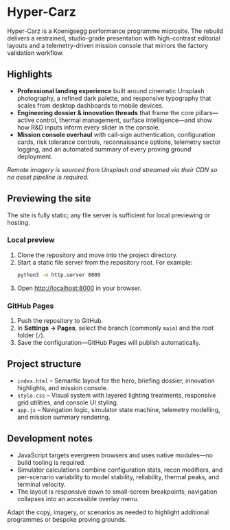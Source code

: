 # Hyper-Carz

Hyper-Carz is a Koenigsegg performance programme microsite. The rebuild delivers a restrained, studio-grade presentation with
high-contrast editorial layouts and a telemetry-driven mission console that mirrors the factory validation workflow.

## Highlights

- **Professional landing experience** built around cinematic Unsplash photography, a refined dark palette, and responsive
  typography that scales from desktop dashboards to mobile devices.
- **Engineering dossier & innovation threads** that frame the core pillars—active control, thermal management, surface
  intelligence—and show how R&D inputs inform every slider in the console.
- **Mission console overhaul** with call-sign authentication, configuration cards, risk tolerance controls, reconnaissance
  options, telemetry sector logging, and an automated summary of every proving ground deployment.

_Remote imagery is sourced from Unsplash and streamed via their CDN so no asset pipeline is required._

## Previewing the site

The site is fully static; any file server is sufficient for local previewing or hosting.

### Local preview

1. Clone the repository and move into the project directory.
2. Start a static file server from the repository root. For example:
   ```bash
   python3 -m http.server 8000
   ```
3. Open [http://localhost:8000](http://localhost:8000) in your browser.

### GitHub Pages

1. Push the repository to GitHub.
2. In **Settings → Pages**, select the branch (commonly `main`) and the root folder (`/`).
3. Save the configuration—GitHub Pages will publish automatically.

## Project structure

- `index.html` – Semantic layout for the hero, briefing dossier, innovation highlights, and mission console.
- `style.css` – Visual system with layered lighting treatments, responsive grid utilities, and console UI styling.
- `app.js` – Navigation logic, simulator state machine, telemetry modelling, and mission summary rendering.

## Development notes

- JavaScript targets evergreen browsers and uses native modules—no build tooling is required.
- Simulator calculations combine configuration stats, recon modifiers, and per-scenario variability to model stability,
  reliability, thermal peaks, and terminal velocity.
- The layout is responsive down to small-screen breakpoints; navigation collapses into an accessible overlay menu.

Adapt the copy, imagery, or scenarios as needed to highlight additional programmes or bespoke proving grounds.
